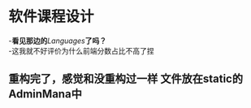 # 软件课程设计
-**看见那边的***Languages***了吗？**  
-这我就不好评价为什么前端分数占比不高了捏
## 重构完了，感觉和没重构过一样 文件放在static的AdminMana中